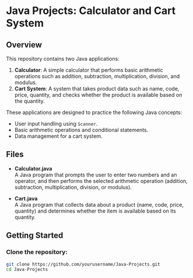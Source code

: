 # Java Projects: Calculator and Cart System

## Overview

This repository contains two Java applications:

1. **Calculator**: A simple calculator that performs basic arithmetic operations such as addition, subtraction, multiplication, division, and modulus.
2. **Cart System**: A system that takes product data such as name, code, price, quantity, and checks whether the product is available based on the quantity.

These applications are designed to practice the following Java concepts:
- User input handling using `Scanner`.
- Basic arithmetic operations and conditional statements.
- Data management for a cart system.

## Files

- **Calculator.java**  
  A Java program that prompts the user to enter two numbers and an operator, and then performs the selected arithmetic operation (addition, subtraction, multiplication, division, or modulus).

- **Cart.java**  
  A Java program that collects data about a product (name, code, price, quantity) and determines whether the item is available based on its quantity.

## Getting Started
### Clone the repository:

```bash
git clone https://github.com/yourusername/Java-Projects.git
cd Java-Projects
